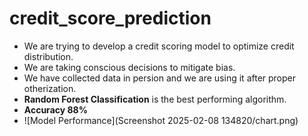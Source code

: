# credit_score_prediction

- We are trying to develop a credit scoring model to optimize credit distribution.
- We are taking conscious decisions to mitigate bias.
- We have collected data in persion and we are using it after proper otherization.
- **Random Forest Classification** is the best performing algorithm.
- **Accuracy  88%**
- ![Model Performance](Screenshot 2025-02-08 134820/chart.png)

